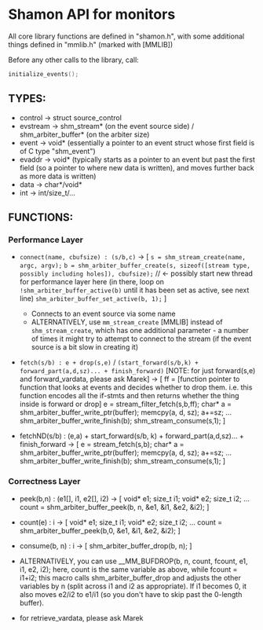 # Shamon API for monitors

All core library functions are defined in "shamon.h", with some additional things defined in "mmlib.h" (marked with [MMLIB])

Before any other calls to the library, call: 
```C
initialize_events();
```   

## TYPES:
- control -> struct source_control 
- evstream -> shm_stream* (on the event source side) / shm_arbiter_buffer* (on the arbiter size)
- event -> void* (essentially a pointer to an event struct whose first field is of C type "shm_event")
- evaddr -> void* (typically starts as a pointer to an event but past the first field (so a pointer to where new data is written), and moves further back as more data is written)
- data -> char*/void*
- int -> int/size_t/...

## FUNCTIONS:
### Performance Layer
- `connect(name, cbufsize) : (s/b,c)` -> 
[
 `s = shm_stream_create(name, argc, argv);`
 `b = shm_arbiter_buffer_create(s, sizeof([stream type, possibly including holes]), cbufsize);`
 // <- possibly start new thread for performance layer here (in there, loop on `!shm_arbiter_buffer_active(b)` until it has been set as active, see next line)
 `shm_arbiter_buffer_set_active(b, 1);`
]
  - Connects to an event source via some name
  - ALTERNATIVELY, use `mm_stream_create` [MMLIB] instead of `shm_stream_create`, which has one additional parameter - a number of times it might try to attempt to connect to the stream (if the event source is a bit slow in creating it)

- `fetch(s/b) : e + drop(s,e)` / `(start_forward(s/b,k) + forward_part(a,d,sz)... + finish_forward)` [NOTE: for just forward(s,e) and forward_vardata, please ask Marek] ->
[
  ff = [function pointer to function that looks at events and decides whether to drop them. i.e. this function encodes all the if-stmts and then returns whether the thing inside is forward or drop]
  e = stream_filter_fetch(s,b,ff);
  char* a = shm_arbiter_buffer_write_ptr(buffer);
  memcpy(a, d, sz); a+=sz; ...
  shm_arbiter_buffer_write_finish(b);
  shm_stream_consume(s,1);
]
- fetchND(s/b) : (e,a) + start_forward(s/b, k) + forward_part(a,d,sz)... + finish_forward ->
[
  e = stream_fetch(s,b);
  char* a = shm_arbiter_buffer_write_ptr(buffer);
  memcpy(a, d, sz); a+=sz; ...
  shm_arbiter_buffer_write_finish(b);
  shm_stream_consume(s,1);
]

### Correctness Layer
- peek(b,n) : (e1[], i1, e2[], i2) ->
[
	void* e1;
	size_t i1;
	void* e2;
	size_t i2;
	...
	count = shm_arbiter_buffer_peek(b, n, &e1, &i1, &e2, &i2);
]
- count(e) : i ->
[
	void* e1;
	size_t i1;
	void* e2;
	size_t i2;
	...
	count = shm_arbiter_buffer_peek(b,0, &e1, &i1, &e2, &i2);
]
- consume(b, n) : i ->
[
	shm_arbiter_buffer_drop(b, n);
]
- ALTERNATIVELY, you can use __MM_BUFDROP(b, n, count, fcount, e1, i1, e2, i2);
here, count is the same variable as above, while fcount = i1+i2;
this macro calls shm_arbiter_buffer_drop and adjusts the other variables by n (split across i1 and i2 as appropriate). If i1 becomes 0, it also moves e2/i2 to e1/i1 (so you don't have to skip past the 0-length buffer).

- for retrieve_vardata, please ask Marek